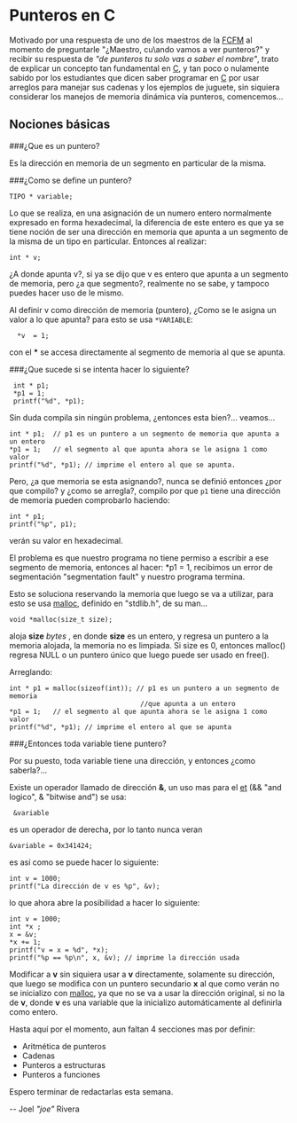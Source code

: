 # Punteros en C

Motivado por una respuesta de uno de los maestros de la [FCFM][] al momento de preguntarle
"¿Maestro, cu\ando vamos a ver punteros?"  y recibir su respuesta de
*"de punteros tu solo vas a saber el nombre"*,
trato de explicar un concepto tan fundamental en [C][], y tan poco o nulamente sabido por los 
estudiantes que dicen saber programar en [C][] por usar arreglos para manejar
sus cadenas y los ejemplos de juguete, sin siquiera considerar los manejos
de memoria dinámica vía punteros, comencemos...

[FCFM]: http://www.fcfm.uanl.mx/ "Facultad de Ciencias Fisico Matematicas"
[C]: http://es.wikipedia.org/wiki/Lenguaje_de_programación_C "Lenguage de programación C"

## Nociones básicas

###¿Que es un puntero?

Es la dirección en memoria de un segmento en particular de la misma.

###¿Como se define un puntero?

    TIPO * variable;

Lo que se realiza, en una asignación de un numero entero normalmente
expresado en forma hexadecimal, la diferencia de este entero es que ya se
tiene noción de ser una dirección en memoria que apunta a un segmento de la misma
de un tipo en particular. Entonces al realizar:

    int * v;

¿A donde apunta v?, si ya se dijo que v es entero que apunta a un segmento de memoria, pero 
¿a que segmento?, realmente no se sabe, y tampoco puedes hacer uso de le mismo.

Al definir v como dirección de memoria (puntero), ¿Como se le asigna un valor a lo que apunta?
para esto se usa `*VARIABLE`:

	  *v  = 1;

con el __*__ se accesa directamente al segmento de memoria al que se apunta.

###¿Que sucede si se intenta hacer lo siguiente?

     int * p1;
     *p1 = 1;
     printf("%d", *p1);

Sin duda compila sin ningún problema, ¿entonces esta bien?... veamos...

    int * p1;  // p1 es un puntero a un segmento de memoria que apunta a un entero
    *p1 = 1;   // el segmento al que apunta ahora se le asigna 1 como valor
    printf("%d", *p1); // imprime el entero al que se apunta.

Pero, ¿a que memoria se esta asignando?, nunca se definió entonces ¿por que compilo?
y ¿como se arregla?, compilo por que `p1` tiene una dirección de memoria pueden comprobarlo
haciendo:

    int * p1;  
    printf("%p", p1);

verán su valor en hexadecimal.

El problema es que nuestro programa no tiene permiso a escribir a ese segmento de memoria, entonces
al hacer: *p1 = 1, recibimos un error de segmentación "segmentation fault" y nuestro programa
termina.

Esto se soluciona reservando la memoria que luego se va a utilizar, para esto se usa [malloc],
definido en "stdlib.h", de su man...

    void *malloc(size_t size);

aloja __size__ _bytes_ , en donde __size__ es un entero, y regresa un puntero 
a la memoria alojada, la memoria no es limpiada. Si size es 0, entonces 
malloc() regresa NULL o un puntero único que luego puede ser usado en free().

[malloc]: http://www.manpagez.com/man/3/malloc/

Arreglando:

    int * p1 = malloc(sizeof(int)); // p1 es un puntero a un segmento de memoria 
	                                 //que apunta a un entero
    *p1 = 1;   // el segmento al que apunta ahora se le asigna 1 como valor
    printf("%d", *p1); // imprime el entero al que se apunta


###¿Entonces toda variable tiene puntero?

Por su puesto, toda variable tiene una dirección, y entonces ¿como saberla?...

Existe un operador llamado de dirección  __&__, un uso mas para el [et] (&& "and logico", & "bitwise and")
se usa:

     &variable

[et]: http://es.wikipedia.org/wiki/%26

es un operador de derecha, por lo tanto nunca veran

    &variable = 0x341424;
    
es así como se puede hacer lo siguiente:   

    int v = 1000;
    printf("La dirección de v es %p", &v);

lo que ahora abre la posibilidad a hacer lo siguiente:

    int v = 1000;
    int *x ;
    x = &v;
    *x += 1;
    printf("v = x = %d", *x); 
    printf("%p == %p\n", x, &v); // imprime la dirección usada

Modificar a __v__ sin siquiera usar a __v__ directamente, solamente su dirección,
que luego se modifica con un puntero secundario __x__ al que como verán no se
inicializo con [malloc][], ya que no se va a usar la dirección original, si no la de __v__,
donde __v__ es una variable que la inicializo automáticamente al definirla como entero.

Hasta aquí por el momento, aun faltan 4 secciones mas por definir:

  * Aritmética de punteros
  * Cadenas
  * Punteros a estructuras
  * Punteros a funciones

Espero terminar de redactarlas esta semana.

-- Joel _"joe"_ Rivera
